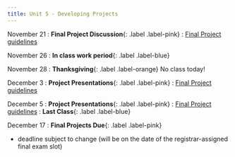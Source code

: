 ```yaml
---
title: Unit 5 - Developing Projects
---
```


November 21
: **Final Project Discussion**{: .label .label-pink}[](#)
  : [Final Project guidelines](https://mipayne.github.io/JustTheClass/about/#project)

November 26
: **In class work period**{: .label .label-blue}[](#)

November 28
: **Thanksgiving**{: .label .label-orange}[](#)
No class today!


December 3
: **Project Presentations**{: .label .label-pink}[](#)
  : [Final Project guidelines](https://mipayne.github.io/JustTheClass/about/#project)

December 5
: **Project Presentations**{: .label .label-pink}[](#)
  : [Final Project guidelines](https://mipayne.github.io/JustTheClass/about/#project)
: **Last Class**{: .label .label-blue}[](#)

December 17
: **Final Projects Due**{: .label .label-pink}[](#)
- deadline subject to change (will be on the date of the registrar-assigned final exam slot)
